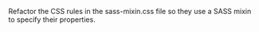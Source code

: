 Refactor the CSS rules in the sass-mixin.css file so they use a SASS mixin to specify their properties.
